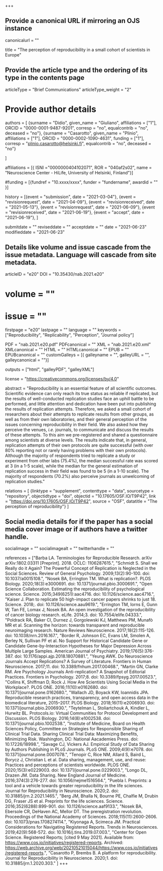 +++
## Provide a canonical URL if mirroring an OJS instance
canonicalurl = ""

title = "The perception of reproducibility in a small cohort of scientists in Europe"

## Provide the article type and the ordering of its type in the contents page
articleType = "Brief Communications"
articleType_weight = "2"

# Provide author details
authors = [
  {surname = "Didio",  given_name = "Giuliano",  affiliations = ["1"],  ORCID = "0000-0001-9487-9201", corresp = "no", equalcontrib = "no", deceased = "no"},
  {surname = "Casarotto",  given_name = "Plinio",  affiliations = ["1"],  ORCID = "0000-0002-1090-4631", funding = ["1"], corresp = "plinio.casarotto@helsinki.fi", equalcontrib = "no", deceased = "no"}

]

affiliations = [{ ISNI ="0000000404102071", ROR = "040af2s02", name = "Neuroscience Center - HiLife, University of Helsinki, Finland"}]

#funding = [{fundref = "10.xxxx/xxxx", funder = "fundername", awardid = "" }]

history = [{event = "submission", date = "2021-03-04"},
{event = "revisionrequest", date = "2021-04-09"},
{event = "revisionreceived", date = "2021-05-13"},
{event = "revisionrequest", date = "2021-06-09"},
{event = "revisionreceived", date = "2021-06-19"},
{event = "accept", date = "2021-06-19"},
]

submitdate = ""
reviseddate = ""
acceptdate = ""
date = "2021-06-23"
modifieddate = "2021-06-23"

## Details like volume and issue cascade from the issue metadata. Language will cascade from site metadata.

articleID = "e20"
DOI = "10.35430/nab.2021.e20"
# volume = ""
# issue = ""
firstpage = "e20"
lastpage = ""
language = ""
keywords = ["Reproducibility",
  "Replicability",
  "Perception",
  "Journal policy"]


PDF = "nab.2021.e20.pdf"
PDFcanonical = ""
XML = "nab.2021.e20.xml"
XMLcanonical = ""
HTML = ""
HTMLcanonical = ""
EPUB = ""
EPUBcanonical = ""
customGalleys = [{ galleyname = "", galleyURL = "", galleycanonical = ""}]

outputs = ["html", "galleyPDF", "galleyXML"]

license = "https://creativecommons.org/licenses/by/4.0"

abstract = "Reproducibility is an essential feature of all scientific outcomes. Scientific evidence can only reach its true status as reliable if replicated, but the results of well-conducted replication studies face an uphill battle to be performed, and little attention and dedication have been put into publishing the results of replication attempts. Therefore, we asked a small cohort of researchers about their attempts to replicate results from other groups, as well as from their own laboratories, and their general perception of the issues concerning reproducibility in their field. We also asked how they perceive the venues, *i.e.* journals, to communicate and discuss the results of these attempts. To this aim we pre-registered and shared a questionnaire among scientists at diverse levels. The results indicate that, in general, replication attempts of their own protocols are quite successful (with over 80% reporting not or rarely having problems with their own protocols). Although the majority of respondents tried to replicate a study or experiment from other labs (75.4%), the median successful rate was scored at 3 (in a 1-5 scale), while the median for the general estimation of replication success in their field was found to be 5 (in a 1-10 scale). The majority of respondents (70.2%) also perceive journals as unwelcoming of replication studies."

relations = [
  {linktype = "supplement", contenttype = "data", sourcetype = "repository", objectidtype = "doi", objectid = "10.17605/OSF.IO/T9P42", link = "https://doi.org/10.17605/OSF.IO/T9P42", source = "OSF", datatitle = "The perception of reproducibility"}
]

## Social media details for if the paper has a social media cover image or if authors have a twitter handle.
socialimage = ""
socialimagealt = ""
twitterhandle = ""

references = ["Barba LA. Terminologies for Reproducible Research. arXiv arXiv:1802.03311 [Preprint]. 2018. OCLC: 1106287615.",
"Schmidt S. Shall we Really do it Again? The Powerful Concept of Replication is Neglected in the Social Sciences. Review of General Psychology. 2009;13(2):90-100. doi: 10.1037/a0015108.",
"Nosek BA, Errington TM. What is replication?. PLOS Biology. 2020;18(3):e3000691. doi: 10.1371/journal.pbio.3000691.",
"Open Science Collaboration. Estimating the reproducibility of psychological science. Science. 2015;349(6251):aac4716. doi: 10.1126/science.aac4716.",
"Kaiser J. Plan to replicate 50 high-impact cancer papers shrinks to just 18. Science. 2018;. doi: 10.1126/science.aau9619.",
"Errington TM, Iorns E, Gunn W, Tan FE, Lomax J, Nosek BA. An open investigation of the reproducibility of cancer biology research. eLife. 2014;3. doi: 10.7554/elife.04333.",
"Poldrack RA, Baker CI, Durnez J, Gorgolewski KJ, Matthews PM, Munafò MR et al. Scanning the horizon: towards transparent and reproducible neuroimaging research. Nature Reviews Neuroscience. 2017;18(2):115-126. doi: 10.1038/nrn.2016.167.",
"Border R, Johnson EC, Evans LM, Smolen A, Berley N, Sullivan PF et al. No Support for Historical Candidate Gene or Candidate Gene-by-Interaction Hypotheses for Major Depression Across Multiple Large Samples. American Journal of Psychiatry. 2019;176(5):376-387. doi: 10.1176/appi.ajp.2018.18070881.",
"Yeung AWK. Do Neuroscience Journals Accept Replications? A Survey of Literature. Frontiers in Human Neuroscience. 2017;11. doi: 10.3389/fnhum.2017.00468.",
"Martin GN, Clarke RM. Are Psychology Journals Anti-replication? A Snapshot of Editorial Practices. Frontiers in Psychology. 2017;8. doi: 10.3389/fpsyg.2017.00523.",
"Collins K, Shiffman D, Rock J. How Are Scientists Using Social Media in the Workplace?. PLOS ONE. 2016;11(10):e0162680. doi: 10.1371/journal.pone.0162680.",
"Wallach JD, Boyack KW, Ioannidis JPA. Reproducible research practices, transparency, and open access data in the biomedical literature, 2015–2017. PLOS Biology. 2018;16(11):e2006930. doi: 10.1371/journal.pbio.2006930.",
"Teytelman L, Stoliartchouk A, Kindler L, Hurwitz BL. Protocols.io: Virtual Communities for Protocol Development and Discussion. PLOS Biology. 2016;14(8):e1002538. doi: 10.1371/journal.pbio.1002538.",
"Institute of Medicine, Board on Health Sciences Policy, Committee on Strategies for Responsible Sharing of Clinical Trial Data. Sharing Clinical Trial Data: Maximizing Benefits, Minimizing Risk. Washington, DC: National Aacademies Press. doi: 10.17226/18998.",
"Savage CJ, Vickers AJ. Empirical Study of Data Sharing by Authors Publishing in PLoS Journals. PLoS ONE. 2009;4(9):e7078. doi: 10.1371/journal.pone.0007078.",
"Tenopir C, Rice NM, Allard S, Baird L, Borycz J, Christian L et al. Data sharing, management, use, and reuse: Practices and perceptions of scientists worldwide. PLOS ONE. 2020;15(3):e0229003. doi: 10.1371/journal.pone.0229003.",
"Longo DL, Drazen JM. Data Sharing. New England Journal of Medicine. 2016;374(3):276-277. doi: 10.1056/nejme1516564.",
"Puebla I. Preprints: a tool and a vehicle towards greater reproducibility in the life sciences. Journal for Reproducibility in Neuroscience. 2020;2. doi: 10.31885/jrn.2.2021.1465.",
"Berg JM, Bhalla N, Bourne PE, Chalfie M, Drubin DG, Fraser JS et al. Preprints for the life sciences. Science. 2016;352(6288):899-901. doi: 10.1126/science.aaf9133.",
"Nosek BA, Ebersole CR, DeHaven AC, Mellor DT. The preregistration revolution. Proceedings of the National Academy of Sciences. 2018;115(11):2600-2606. doi: 10.1073/pnas.1708274114.",
"Kiyonaga A, Scimeca JM. Practical Considerations for Navigating Registered Reports. Trends in Neurosciences. 2019;42(9):568-572. doi: 10.1016/j.tins.2019.07.003.",
"Center for Open Science. Registered Reports; [cited 9 May 2021]. Available from: https://www.cos.io/initiatives/registered-reports. Archived: https://web.archive.org/web/20210521015044/https://www.cos.io/initiatives/registered-reports.",
"Casarotto P, Brembs B. A platform for reproducibility. Journal for Reproducibility in Neuroscience. 2020;1. doi: 10.31885/jrn.1.2020.303."
]
+++

